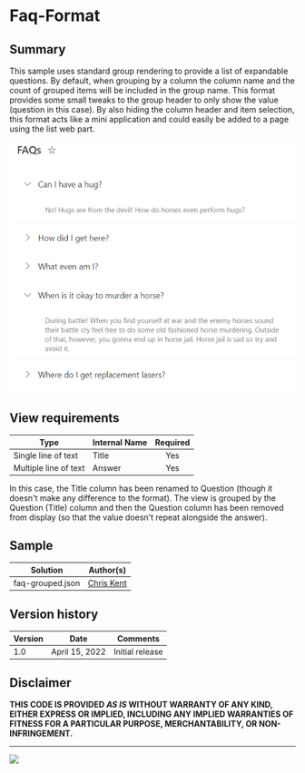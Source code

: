 # Faq-Format

## Summary
This sample uses standard group rendering to provide a list of expandable questions. By default, when grouping by a column the column name and the count of grouped items will be included in the group name. This format provides some small tweaks to the group header to only show the value (question in this case). By also hiding the column header and item selection, this format acts like a mini application and could easily be added to a page using the list web part.

![screenshot of the sample](./assets/screenshot.png)


## View requirements

|Type|Internal Name|Required|
|---|---|:---:|
|Single line of text|Title|Yes|
|Multiple line of text|Answer|Yes|

In this case, the Title column has been renamed to Question (though it doesn't make any difference to the format). The view is grouped by the Question (Title) column and then the Question column has been removed from display (so that the value doesn't repeat alongside the answer).

## Sample

Solution|Author(s)
--------|---------
faq-grouped.json | [Chris Kent](https://twitter.com/theChrisKent)

## Version history

Version|Date|Comments
-------|----|--------
1.0|April 15, 2022|Initial release

## Disclaimer
**THIS CODE IS PROVIDED *AS IS* WITHOUT WARRANTY OF ANY KIND, EITHER EXPRESS OR IMPLIED, INCLUDING ANY IMPLIED WARRANTIES OF FITNESS FOR A PARTICULAR PURPOSE, MERCHANTABILITY, OR NON-INFRINGEMENT.**

---

<img src="https://telemetry.sharepointpnp.com/sp-dev-list-formatting/view-samples/faq-grouped" />
